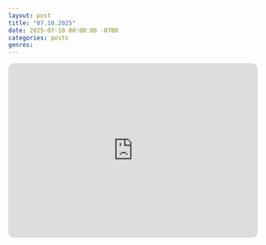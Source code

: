 ```yaml
---
layout: post
title: "07.10.2025"
date: 2025-07-10 00:00:00 -0700
categories: posts
genres:
---
```

<iframe style="border-radius:12px" src="https://open.spotify.com/embed/playlist/5O13lWtZjvz4tpUW40mAXK?utm_source=generator" width="100%" height="352" frameBorder="0" allowfullscreen="" allow="autoplay; clipboard-write; encrypted-media; fullscreen; picture-in-picture" loading="lazy"></iframe>